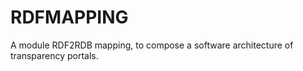 # RDFMAPPING 

A module RDF2RDB mapping, to compose a software architecture of transparency portals. 
